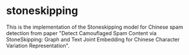 # stoneskipping

This is the implementation of the Stoneskipping model for Chinese spam detection from paper "Detect Camouflaged Spam Content via StoneSkipping: Graph and Text Joint Embedding for Chinese Character Variation Representation". 
